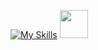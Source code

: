 [![My Skills](https://skillicons.dev/icons?i=typescript,javascript,py,c,cpp,ruby,rust,bash&theme=dark)](https://skillicons.dev)
<img height="45px" src="https://user-images.githubusercontent.com/25181517/192149581-88194d20-1a37-4be8-8801-5dc0017ffbbe.png" />
